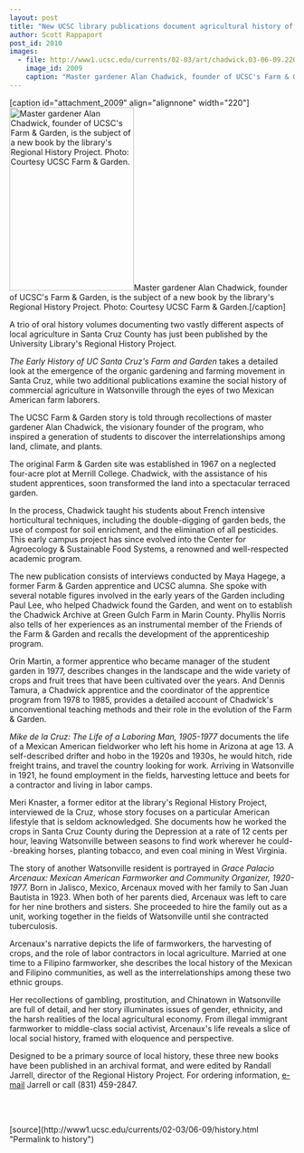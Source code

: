 ```yaml
---
layout: post
title: "New UCSC library publications document agricultural history of Santa Cruz County"
author: Scott Rappaport
post_id: 2010
images:
  - file: http://www1.ucsc.edu/currents/02-03/art/chadwick.03-06-09.220.jpg
    image_id: 2009
    caption: "Master gardener Alan Chadwick, founder of UCSC's Farm & Garden, is the subject of a new book by the library's Regional History Project. Photo: Courtesy UCSC Farm & Garden."
---
```


[caption id="attachment_2009" align="alignnone" width="220"]<a href="http://localhost/mysite/wp-content/uploads/2003/06/chadwick.03-06-09.220.jpg"><img class="size-full wp-image-2009" src="http://localhost/mysite/wp-content/uploads/2003/06/chadwick.03-06-09.220.jpg" alt="Master gardener Alan Chadwick, founder of UCSC's Farm & Garden, is the subject of a new book by the library's Regional History Project. Photo: Courtesy UCSC Farm & Garden." width="220" height="323" /></a>Master gardener Alan Chadwick, founder of UCSC's Farm & Garden, is the subject of a new book by the library's Regional History Project. Photo: Courtesy UCSC Farm & Garden.[/caption]
<p>
  A trio of oral history volumes documenting two vastly different aspects of local agriculture in Santa Cruz County has just been published by the University Library's Regional History Project.
</p>
<p>
  <i>The Early History of UC Santa Cruz's Farm and Garden</i> takes a detailed look at the emergence of the organic gardening and farming movement in Santa Cruz, while two additional publications examine the social history of commercial agriculture in Watsonville through the eyes of two Mexican American farm laborers.<br>
</p>
<p>
  The UCSC Farm &amp; Garden story is told through recollections of master gardener Alan Chadwick, the visionary founder of the program, who inspired a generation of students to discover the interrelationships among land, climate, and plants.
</p>
<p>
  The original Farm &amp; Garden site was established in 1967 on a neglected four-acre plot at Merrill College. Chadwick, with the assistance of his student apprentices, soon transformed the land into a spectacular terraced garden.<br>
</p>
<p>
  In the process, Chadwick taught his students about French intensive horticultural techniques, including the double-digging of garden beds, the use of compost for soil enrichment, and the elimination of all pesticides. This early campus project has since evolved into the Center for Agroecology &amp; Sustainable Food Systems, a renowned and well-respected academic program.<br>
</p>
<p>
  The new publication consists of interviews conducted by Maya Hagege, a former Farm &amp; Garden apprentice and UCSC alumna. She spoke with several notable figures involved in the early years of the Garden including Paul Lee, who helped Chadwick found the Garden, and went on to establish the Chadwick Archive at Green Gulch Farm in Marin County. Phyllis Norris also tells of her experiences as an instrumental member of the Friends of the Farm &amp; Garden and recalls the development of the apprenticeship program.<br>
</p>
<p>
  Orin Martin, a former apprentice who became manager of the student garden in 1977, describes changes in the landscape and the wide variety of crops and fruit trees that have been cultivated over the years. And Dennis Tamura, a Chadwick apprentice and the coordinator of the apprentice program from 1978 to 1985, provides a detailed account of Chadwick's unconventional teaching methods and their role in the evolution of the Farm &amp; Garden.<br>
</p>
<p>
  <i>Mike de la Cruz: The Life of a Laboring Man, 1905-1977</i> documents the life of a Mexican American fieldworker who left his home in Arizona at age 13. A self-described drifter and hobo in the 1920s and 1930s, he would hitch, ride freight trains, and travel the country looking for work. Arriving in Watsonville in 1921, he found employment in the fields, harvesting lettuce and beets for a contractor and living in labor camps.<br>
</p>
<p>
  Meri Knaster, a former editor at the library's Regional History Project, interviewed de la Cruz, whose story focuses on a particular American lifestyle that is seldom acknowledged. She documents how he worked the crops in Santa Cruz County during the Depression at a rate of 12 cents per hour, leaving Watsonville between seasons to find work wherever he could--breaking horses, planting tobacco, and even coal mining in West Virginia.<br>
</p>
<p>
  The story of another Watsonville resident is portrayed in <i>Grace Palacio Arcenaux: Mexican American Farmworker and Community Organizer, 1920-1977.</i> Born in Jalisco, Mexico, Arcenaux moved with her family to San Juan Bautista in 1923. When both of her parents died, Arcenaux was left to care for her nine brothers and sisters. She proceeded to hire the family out as a unit, working together in the fields of Watsonville until she contracted tuberculosis.<br>
</p>
<p>
  Arcenaux's narrative depicts the life of farmworkers, the harvesting of crops, and the role of labor contractors in local agriculture. Married at one time to a Filipino farmworker, she describes the local history of the Mexican and Filipino communities, as well as the interrelationships among these two ethnic groups.
</p>
<p>
  Her recollections of gambling, prostitution, and Chinatown in Watsonville are full of detail, and her story illuminates issues of gender, ethnicity, and the harsh realities of the local agricultural economy. From illegal immigrant farmworker to middle-class social activist, Arcenaux's life reveals a slice of local social history, framed with eloquence and perspective.<br>
</p>
<p>
  Designed to be a primary source of local history, these three new books have been published in an archival format, and were edited by Randall Jarrell, director of the Regional History Project. For ordering information, <a href="mailto:rjarrell@ucsc.edu%0D">e-mail</a> Jarrell or call (831) 459-2847.<br>
  <br>
</p>
<p>
  <br>

</p>
<p>

</p>
[source](http://www1.ucsc.edu/currents/02-03/06-09/history.html "Permalink to history")
